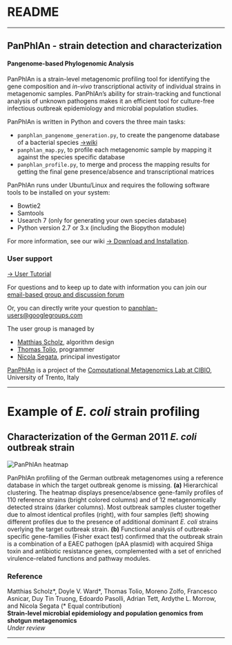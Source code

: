 # README #

----

## PanPhlAn - strain detection and characterization

#### Pangenome-based Phylogenomic Analysis 

PanPhlAn is a strain-level metagenomic profiling tool
for identifying the gene composition and *in-vivo* transcriptional activity of individual strains
in metagenomic samples. PanPhlAn’s ability for strain-tracking and functional analysis of unknown
pathogens makes it an efficient tool for culture-free infectious outbreak epidemiology and
microbial population studies.

PanPhlAn is written in Python and covers the three main tasks:

* `panphlan_pangenome_generation.py`, to create the pangenome database of a bacterial species [→wiki](https://bitbucket.org/CibioCM/panphlan/wiki/panphlan_pangenome_generation)
* `panphlan_map.py`, to profile each metagenomic sample by mapping it against the species specific database
* `panphlan_profile.py`, to merge and process the mapping results for getting the final gene presence/absence and transcriptional matrices



PanPhlAn runs under Ubuntu/Linux and requires the following software tools to be installed on your system:

* Bowtie2 
* Samtools
* Usearch 7 (only for generating your own species database)
* Python version 2.7 or 3.x (including the Biopython module) 

For more information, see our wiki [→ Download and Installation](https://bitbucket.org/CibioCM/panphlan/wiki/Download_and_Installation).

### User support ###

[→ User Tutorial](https://bitbucket.org/CibioCM/panphlan/wiki/Home)

For questions and to keep up to date with information you can join our [email-based group and discussion forum](https://groups.google.com/forum/#!forum/panphlan-users) 

Or, you can directly write your question to [panphlan-users@googlegroups.com](mailto:panphlan-users@googlegroups.com)

The user group is managed by

* [Matthias Scholz](http://www.matthias-scholz.de/), algorithm design
* [Thomas Tolio](https://www.linkedin.com/in/thomastolio), programmer
* [Nicola Segata](http://segatalab.cibio.unitn.it/), principal investigator

[PanPhlAn](http://segatalab.cibio.unitn.it/tools/panphlan/) is a project of the [Computational Metagenomics Lab at CIBIO](http://segatalab.cibio.unitn.it/), University of Trento, Italy

----

# Example of *E. coli* strain profiling #

## Characterization of the German 2011 *E. coli* outbreak strain ##
![PanPhlAn heatmap](http://segatalab.cibio.unitn.it/images/panphlan_heatmap_ecoli_outbreak.png "PanPhlAn heatmap")

PanPhlAn profiling of the German outbreak metagenomes using a reference database in which the target outbreak genome is missing. **(a)** Hierarchical clustering. The heatmap displays presence/absence gene-family profiles of 110 reference strains (bright colored columns) and of 12 metagenomically detected strains (darker columns). Most outbreak samples cluster together due to almost identical profiles (right), with four samples (left) showing different profiles due to the presence of additional dominant *E. coli* strains overlying the target outbreak strain. **(b)** Functional analysis of outbreak-specific gene-families (Fisher exact test) confirmed that the outbreak strain is a combination of a EAEC pathogen (pAA plasmid) with acquired Shiga toxin and antibiotic resistance genes, complemented with a set of enriched virulence-related functions and pathway modules. 

### Reference ###
Matthias Scholz\*, Doyle V. Ward\*, Thomas Tolio, Moreno Zolfo, Francesco Asnicar, Duy Tin Truong, Edoardo Pasolli, Adrian Tett, Ardythe L. Morrow, and Nicola Segata (\* Equal contribution)  
**Strain-level microbial epidemiology and population genomics from shotgun metagenomics**  
*Under review* 

----